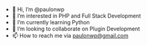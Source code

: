 - 👋 Hi, I’m @paulonwp
- 👀 I’m interested in PHP and Full Stack Development
- 🌱 I’m currently learning Python
- 💞️ I’m looking to collaborate on Plugin Development
- 📫 How to reach me via paulonwp@gmail.com

<!---
paulonwp/paulonwp is a ✨ special ✨ repository because its `README.md` (this file) appears on your GitHub profile.
You can click the Preview link to take a look at your changes.
--->
